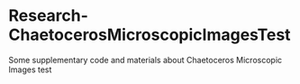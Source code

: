 # Research-ChaetocerosMicroscopicImagesTest
Some supplementary code and materials about Chaetoceros Microscopic Images test
